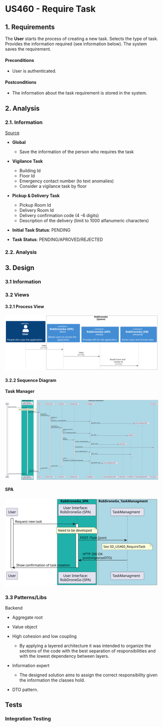 # US460 - Require Task

## 1. Requirements
The **User** starts the process of creating a new task.
Selects the type of task.
Provides the information required (see information below).
The system saves the requirement.

#### Preconditions
* User is authenticated.

#### Postconditions
* The information about the task requirement is stored in the system.

## 2. Analysis

### 2.1. Information

[Source](https://moodle.isep.ipp.pt/mod/forum/search.php?search=US460&id=5536&perpage=10&page=0)
* **Global**
  * Save the information of the person who requires the task
* **Vigilance Task**
  * Building Id
  * Floor Id
  * Emergency contact number (to text anomalies)
  * Consider a vigilance task by floor
* **Pickup & Delivery Task**
  * Pickup Room Id
  * Delivery Room Id
  * Delivery confirmation code (4 -6 digits)
  * Description of the delivery (limit to 1000 alfanumeric characters)

* **Initial Task Status**: PENDING
* **Task Status**: PENDING/APROVED/REJECTED

### 2.2. Analysis

## 3. Design

### 3.1 Information

### 3.2 Views
#### 3.2.1 Process View
![PV-US460](./PV_US460_RequireTask.svg)
#### 3.2.2 Sequence Diagram
#### Task Manager
![SD-US460](./SD_US460_RequireTask_TaskManager.svg)
#### SPA
![SD-US460](./SD_US460_RequireTask_SPA.svg)

### 3.3 Patterns/Libs
Backend
 - Aggregate root

 - Value object

 - High cohesion and low coupling
   - By applying a layered architecture it was intended to organize the sections of the code with the best separation of responsibilities and with the lowest dependency between layers.

- Information expert
  - The designed solution aims to assign the correct responsibility given the information the classes hold.

- DTO pattern.
## Tests

### Integration Testing
